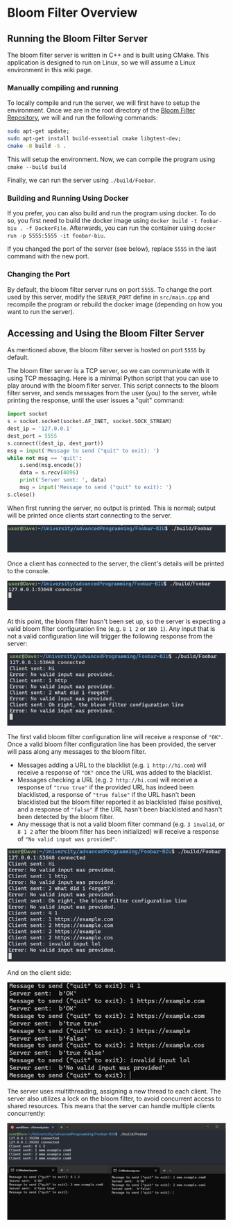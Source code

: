 # Bloom Filter Overview

## Running the Bloom Filter Server
The bloom filter server is written in C++ and is built using CMake. This application is designed to run on Linux, so we will assume a Linux environment in this wiki page.

### Manually compiling and running
To locally compile and run the server, we will first have to setup the environment. Once we are in the root directory of the [Bloom Filter Repository](https://github.com/AsifMadar/Foobar-BIU), we will and run the following commands:
```bash
sudo apt-get update;
sudo apt-get install build-essential cmake libgtest-dev;
cmake -B build -S .
```

This will setup the environment. Now, we can compile the program using `cmake --build build`

Finally, we can run the server using `./build/Foobar`.

### Building and Running Using Docker
If you prefer, you can also build and run the program using docker. To do so, you first need to build the docker image using `docker build -t foobar-biu . -f DockerFile`. Afterwards, you can run the container using `docker run -p 5555:5555 -it foobar-biu`.

If you changed the port of the server (see below), replace `5555` in the last command with the new port.

### Changing the Port
By default, the bloom filter server runs on port `5555`. To change the port used by this server, modify the `SERVER_PORT` define in `src/main.cpp` and recompile the program or rebuild the docker image (depending on how you want to run the server).

## Accessing and Using the Bloom Filter Server
As mentioned above, the bloom filter server is hosted on port `5555` by default.

The bloom filter server is a TCP server, so we can communicate with it using TCP messaging. Here is a minimal Python script that you can use to play around with the bloom filter server. This script connects to the bloom filter server, and sends messages from the user (you) to the server, while printing the response, until the user issues a "quit" command:
```python
import socket
s = socket.socket(socket.AF_INET, socket.SOCK_STREAM)
dest_ip = '127.0.0.1'
dest_port = 5555
s.connect((dest_ip, dest_port))
msg = input('Message to send ("quit" to exit): ')
while not msg == 'quit':
	s.send(msg.encode())
	data = s.recv(4096)
	print('Server sent: ', data)
	msg = input('Message to send ("quit" to exit): ')
s.close()
```

When first running the server, no output is printed. This is normal; output will be printed once clients start connecting to the server.

![](images/backend-cpp/1launch.png)

Once a client has connected to the server, the client's details will be printed to the console.

![](images/backend-cpp/2clientConnected.png)

At this point, the bloom filter hasn't been set up, so the server is expecting a valid bloom filter configuration line (e.g. `8 1 2` or `100 1`). Any input that is not a valid configuration line will trigger the following response from the server:

![The bloom filter server, responding with "No valid input was provided" to a client before being initialized](images/backend-cpp/3invalidSetup.png)

The first valid bloom filter configuration line will receive a response of `"OK"`. Once a valid bloom filter configuration line has been provided, the server will pass along any messages to the bloom filter.

* Messages adding a URL to the blacklist (e.g. `1 http://hi.com`) will receive a response of `"OK"` once the URL was added to the blacklist.
* Messages checking a URL (e.g. `2 http://hi.com`) will receive a response of `"true true"` if the provided URL has indeed been blacklisted, a response of `"true false"` if the URL hasn't been blacklisted but the bloom filter reported it as blacklisted (false positive), and a response of `"false"` if the URL hasn't been blacklisted and hasn't been detected by the bloom filter.
* Any message that is not a valid bloom filter command (e.g. `3 invalid`, or `8 1 2` after the bloom filter has been initialized) will receive a response of `"No valid input was provided"`.

![](images/backend-cpp/4validSetupServer.png)

And on the client side:

![](images/backend-cpp/4validSetupClient.png)

The server uses multithreading, assigning a new thread to each client. The server also utilizes a lock on the bloom filter, to avoid concurrent access to shared resources. This means that the server can handle multiple clients concurrently:

![](./images/backend-cpp/5multipleClients.png)
